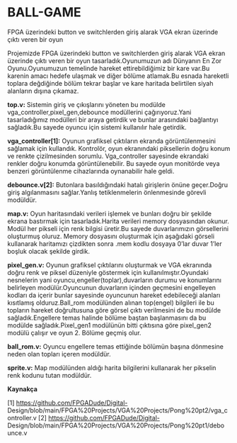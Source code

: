 # BALL-GAME
FPGA üzerindeki button ve switchlerden giriş alarak VGA ekran
üzerinde çıktı veren bir oyun

Projemizde FPGA üzerindeki button ve switchlerden giriş alarak
VGA ekran üzerinde çıktı veren bir oyun tasarladık.Oyunumuzun
adı Dünyanın En Zor Oyunu.Oyunumuzun temelinde hareket
ettirebildiğimiz bir kare var.Bu karenin amacı hedefe ulaşmak ve
diğer bölüme atlamak.Bu esnada hareketli toplara değdiğinde
bölüm tekrar başlar ve kare haritada belirtilen siyah alanların
dışına çıkamaz.

**top.v:** Sistemin giriş ve çıkışlarını yöneten bu modülde
vga_controller,pixel_gen,debounce modüllerini çağırıyoruz.Yani
tasarladığımız modülleri bir araya getirdik ve bunlar arasındaki
bağlantıyı sağladık.Bu sayede oyuncu için sistemi kullanılır hale
getirdik.

**vga_controller[1]:** Oyunun grafiksel çıktıların ekranda
görüntülenmesini sağlamak için kullandık. Kontrolör, oyun
ekranındaki piksellerin doğru konum ve renkte çizilmesinden
sorumlu. Vga_controller sayesinde ekrandaki renkler doğru
konumda görüntülenebilir. Bu sayede oyun monitörde veya
benzeri görüntülenme cihazlarında oynanabilir hale geldi.

**debounce.v[2]:** Butonlara basıldığındaki hatalı girişlerin önüne
geçer.Doğru giriş algılanmasını sağlar.Yanlış tetiklenmelerin
önlenmesinde görevli modüldür.

**map.v:** Oyun haritasındaki verileri işlemek ve bunları doğru bir
şekilde ekrana bastırmak için tasarladık.Harita verileri memory
dosyasından okunur. Modül her pikseli için renk bilgisi üretir.Bu
sayede duvarlarımızın görsellerini oluşturmuş oluruz. Memory
dosyasını oluşturmak için aşağıdaki görseli kullanarak haritamızı
çizdikten sonra .mem kodlu dosyaya 0’lar duvar 1’ler boşluk
olacak şekilde girdik.

**pixel_gen.v:** Oyunun grafiksel çıktılarını oluşturmak ve VGA
ekranında doğru renk ve piksel düzeniyle göstermek için
kullanılmıştır.Oyundaki nesnelerin yani
oyuncu,engeller(toplar),duvarların durumu ve konumlarını
belirleyen modülür.Oyuncunun duvarların içinden geçmesini
engelleyen kodları da içerir bunlar sayesinde oyuncunun hareket
edebileceği alanları kısıtlamış olduruz.Ball_rom modülünden
alınan top(engel) bilgileri ile bu topların hareket doğrultusuna göre
görsel çıktı verilmesini de bu modülde sağladık.Engellere temas
halinde bölüme baştan başlanmasını da bu modülde
sağladık.Pixel_gen1 modülünün bitti çıktısına göre pixel_gen2
modülü çalışır ve oyun 2. Bölüme geçmiş olur.

**ball_rom.v:** Oyuncu engellere temas ettiğinde bölümün başına
dönmesine neden olan topları içeren modüldür.

**sprite.v:** Map modülünden aldığı harita bilgilerini kullanarak her
pikselin renk kodunu tutan modüldür.

**Kaynakça**

[1] https://github.com/FPGADude/Digital-
Design/blob/main/FPGA%20Projects/VGA%20Projects/Pong%20pt2/vga_c
ontroller.v
[2] https://github.com/FPGADude/Digital-
Design/blob/main/FPGA%20Projects/VGA%20Projects/Pong%20pt1/debo
unce.v
